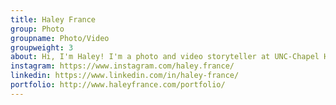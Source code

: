 ```yaml
---
title: Haley France
group: Photo
groupname: Photo/Video
groupweight: 3
about: Hi, I'm Haley! I'm a photo and video storyteller at UNC-Chapel Hill with a minor in social and economic justice. When I'm not taking pictures for school or work, I'm busy adding to my sky-appreciation Instagram.
instagram: https://www.instagram.com/haley.france/
linkedin: https://www.linkedin.com/in/haley-france/
portfolio: http://www.haleyfrance.com/portfolio/
---
```

